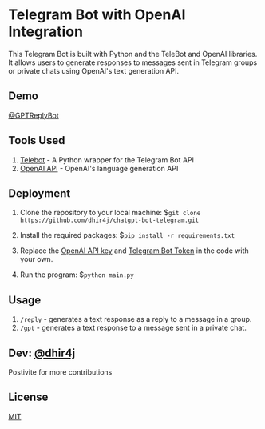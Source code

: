# Telegram Bot with OpenAI Integration

This Telegram Bot is built with Python and the TeleBot and OpenAI libraries. It allows users to generate responses to messages sent in Telegram groups or private chats using OpenAI's text generation API.

## Demo 
[@GPTReplyBot](https://t.me/GPTReplyBot)

## Tools Used
1. [Telebot](https://github.com/eternnoir/pyTelegramBotAPI) - A Python wrapper for the Telegram Bot API
2. [OpenAI API](https://beta.openai.com/docs/api-reference) - OpenAI's language generation API

## Deployment
1. Clone the repository to your local machine: 
$`git clone https://github.com/dhir4j/chatgpt-bot-telegram.git`

2. Install the required packages: 
$`pip install -r requirements.txt`

3. Replace the [OpenAI API key](https://beta.openai.com/account/api-keys) and [Telegram Bot Token](https://telegram.me/BotFather) in the code with your own.

4. Run the program: 
$`python main.py`

## Usage
1. `/reply` - generates a text response as a reply to a message in a group.
2. `/gpt` - generates a text response to a message sent in a private chat.


## Dev: [@dhir4j](https://t.me/dhir4j)
Postivite for more contributions
## License

[MIT](https://choosealicense.com/licenses/mit/)
